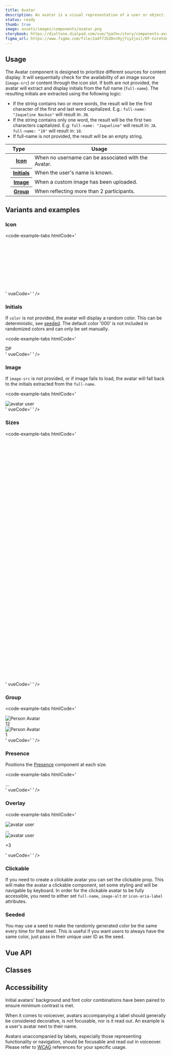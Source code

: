 ```yaml
---
title: Avatar
description: An avatar is a visual representation of a user or object.
status: ready
thumb: true
image: assets/images/components/avatar.png
storybook: https://dialtone.dialpad.com/vue/?path=/story/components-avatar--default
figma_url: https://www.figma.com/file/2adf7JhZOncRyjYiy2joil/DT-Core%3A-Components-7?node-id=8918%3A21289&viewport=137%2C605%2C0.46&t=xHutRjwo1o5zMTgT-11
---
```


<code-well-header>
  <div class="d-d-flex d-ai-center d-flow16">
    <dt-avatar size="lg">
      <template #icon="{ iconSize }">
        <dt-icon-user :size="iconSize" />
      </template>
    </dt-avatar>
    <dt-avatar size="lg" full-name="dp" color="1000" presence="busy" />
    <dt-avatar size="lg" image-src="/assets/images/person.png" image-alt="avatar user" presence="active" />
  </div>
</code-well-header>

<!-- <component-combinator component-name="DtAvatar" /> -->

## Usage

The Avatar component is designed to prioritize different sources for content display. It will sequentially check for the availability of an image source (`image-src`) or content through the icon slot. If both are not provided, the avatar will extract and display initials from the full name (`full-name`). The resulting initials are extracted using the following logic:

* If the string contains two or more words, the result will be the first character of the first and last word capitalized. E.g.:
`full-name: "Jaqueline Nackos"` will result in: `JN`.
* If the string contains only one word, the result will be the first two characters capitalized. E.g:
`full-name: "Jaqueline"` will result in: `JA`.
`full-name: "10"` will result in: `10`.
* If full-name is not provided, the result will be an empty string.

<table class="d-table dialtone-doc-table d-mb16">
    <colgroup>
        <col class="d-w64">
        <col>
        <col>
        <col>
    </colgroup>
    <thead>
        <tr>
            <th colspan="2">Type</th>
            <th>Usage</th>
        </tr>
    </thead>
    <tbody>
        <tr>
            <td>
                <dt-avatar>
                  <template #icon="{ iconSize }">
                    <dt-icon-user :size="iconSize" />
                  </template>
                </dt-avatar>
            </td>
            <th class="d-ta-left"><a class="d-link" href="#icon">Icon</a></th>
            <td>When no username can be associated with the Avatar.</td>
        </tr>
        <tr>
            <td>
                <dt-avatar full-name="DP" color="1600" />
            </td>
            <th class="d-ta-left"><a class="d-link" href="#initials">Initials</a></th>
            <td>When the user's name is known.</td>
        </tr>
        <tr>
            <td>
                <dt-avatar image-alt="user avatar" image-src="/assets/images/person.png" />
            </td>
            <th class="d-ta-left"><a class="d-link" href="#image">Image</a></th>
            <td>When a custom image has been uploaded.</td>
        </tr>
        <tr>
            <td>
                <dt-avatar image-src="/assets/images/person.png" image-alt="person avatar" :group="3" />
            </td>
            <th class="d-ta-left"><a class="d-link" href="#group">Group</a></th>
            <td>When reflecting more than 2 participants.</td>
        </tr>
    </tbody>
</table>

## Variants and examples

### Icon

<code-well-header>
  <dt-avatar>
    <template #icon="{ iconSize }">
      <dt-icon-user :size="iconSize" />
    </template>
  </dt-avatar>
</code-well-header>

<code-example-tabs
htmlCode='
<div class="d-avatar d-avatar--{$size}">
  <div class="d-avatar__canvas">
    <span class="d-avatar__icon">
      <svg>...</svg>
    </span>
  </div>
</div>'
vueCode='
<dt-avatar>
  <template #icon="{ iconSize }">
    <dt-icon-user :size="iconSize" />
  </template>
</dt-avatar>
'
/>

### Initials

If `color` is not provided, the avatar will display a random color. This can be deterministic, see [seeded](#seeded). The default color '000' is not included in randomized colors and can only be set manually.

<code-well-header>
    <dt-stack direction="row" gap="500" class="d-wmx50p d-fw-wrap">
      <dt-avatar v-for="color in colors" :color="color" full-name="DP" />
    </dt-stack>
</code-well-header>

<code-example-tabs
htmlCode='
<div class="d-avatar d-avatar--{$size} d-avatar--{$color}">
  <div class="d-avatar__canvas">
    <span class="d-avatar__initials">DP</span>
  </div>
</div>
'
vueCode='
<!-- colors 000 to 1800 are valid, note 000 is the default grey color. -->
<dt-avatar
  full-name="DP"
  color="100"
/>
'
/>

### Image

If `image-src` is not provided, or if image fails to load, the avatar will fall back to the initials extracted from the `full-name`.

<code-well-header>
  <dt-avatar image-src="/assets/images/person.png" image-alt="avatar user" />
</code-well-header>

<code-example-tabs
htmlCode='
<div class="d-avatar d-avatar--{$size}">
  <div class="d-avatar__canvas">
    <img class="d-avatar__image" src="/path/to/image" alt="avatar user" />
  </div>
</div>
'
vueCode='
<dt-avatar image-src="/assets/images/person.png" image-alt="avatar user" />
'
/>

### Sizes

<code-well-header>
    <div class="d-d-inline-flex d-ai-center d-flow8">
        <dt-avatar v-for="size in sizes" :size="size">
          <template #icon="{ iconSize }">
            <dt-icon-user :size="iconSize" />
          </template>
        </dt-avatar>
    </div>
</code-well-header>

<code-example-tabs
htmlCode='
<div class="d-avatar d-avatar--xs">
  <div class="d-avatar__canvas">
    <svg>...</svg>
  </div>
</div>
<div class="d-avatar d-avatar--sm">
  <div class="d-avatar__canvas">
    <svg>...</svg>
  </div>
</div>
<div class="d-avatar d-avatar--md">
  <div class="d-avatar__canvas">
    <svg>...</svg>
  </div>
</div>
<div class="d-avatar d-avatar--lg">
  <div class="d-avatar__canvas">
    <svg>...</svg>
  </div>
</div>
<div class="d-avatar d-avatar--xl">
  <div class="d-avatar__canvas">
    <svg>...</svg>
  </div>
</div>
'
vueCode='
<dt-avatar size="xs">
  <template #icon="{ iconSize }">
    <dt-icon-user :size="iconSize" />
  </template>
</dt-avatar>
<dt-avatar size="sm" icon-name="user">
  <template #icon="{ iconSize }">
    <dt-icon-user :size="iconSize" />
  </template>
</dt-avatar>
<dt-avatar size="md" icon-name="user">
  <template #icon="{ iconSize }">
    <dt-icon-user :size="iconSize" />
  </template>
</dt-avatar>
<dt-avatar size="lg" icon-name="user">
  <template #icon="{ iconSize }">
    <dt-icon-user :size="iconSize" />
  </template>
</dt-avatar>
<dt-avatar size="xl" icon-name="user">
  <template #icon="{ iconSize }">
    <dt-icon-user :size="iconSize" />
  </template>
</dt-avatar>
'
/>

### Group

<code-well-header>
    <div class="d-d-inline-flex d-ai-center d-flow8">
        <dt-avatar :group="11" image-src="/assets/images/person.png" image-alt="Person Avatar" />
        <dt-avatar :group="3" image-src="/assets/images/person.png" image-alt="Person Avatar" />
    </div>
</code-well-header>

<code-example-tabs
htmlCode='
<div class="d-avatar d-avatar--group">
  <div class="d-avatar__canvas">
    <img class="d-avatar__image" src="/assets/images/person.png" alt="Person Avatar"/>
  </div>
  <span class="d-avatar__count"><span class="d-avatar__count-number">12</span></span>
</div>
<div class="d-avatar d-avatar--group">
  <div class="d-avatar__canvas">
    <img class="d-avatar__image" src="/assets/images/person.png" alt="Person Avatar"/>
  </div>
  <span class="d-avatar__count"><span class="d-avatar__count-number">1</span></span>
</div>
'
vueCode='
<dt-avatar :group="11" image-src="/assets/images/person.png" image-alt="Person Avatar" />
<dt-avatar :group="3" image-src="/assets/images/person.png" image-alt="Person Avatar" />
'
/>

### Presence

Positions the [Presence](components/presence.html) component at each size.

<code-well-header>
    <div class="d-d-inline-flex d-ai-center d-flow8">
        <dt-avatar size="xs" presence="active" image-src="/assets/images/person.png" image-alt="Person Avatar" />
        <dt-avatar size="sm" presence="away" image-src="/assets/images/person.png" image-alt="Person Avatar" />
        <dt-avatar size="md" presence="busy" image-src="/assets/images/person.png" image-alt="Person Avatar" />
        <dt-avatar size="lg" presence="offline" image-src="/assets/images/person.png" image-alt="Person Avatar" />
        <dt-avatar size="xl" image-src="/assets/images/person.png" image-alt="Person Avatar" />
    </div>
    <div class="d-d-inline-flex d-ai-center d-flow8">
        <dt-avatar size="xs" presence="active" color="1200" />
        <dt-avatar size="sm" presence="away" color="500" full-name="W" />
        <dt-avatar size="md" presence="busy" color="800" full-name="FR" />
        <dt-avatar size="lg" presence="offline" color="1200" full-name="JH" />
        <dt-avatar size="xl" color="1500" full-name="AE" />
    </div>
</code-well-header>

<code-example-tabs
htmlCode='
<div class="d-avatar d-avatar--{$size)">
  <div class="d-avatar__canvas">
    ...
  </div>
  <div class="d-avatar__presence">
    <div class="d-presence d-avatar__presence d-avatar__presence--md"><!---->
      <div class="d-presence__inner d-presence__inner--{$status}" />
    </div>
  </div>
</div>
'
vueCode='
<dt-avatar size="xs" presence="active" image-src="/assets/images/person.png" image-alt="Person Avatar" />
<dt-avatar size="sm" presence="away" image-src="/assets/images/person.png" image-alt="Person Avatar" />
<dt-avatar size="md" presence="busy" image-src="/assets/images/person.png" image-alt="Person Avatar" />
<dt-avatar size="lg" presence="offline" image-src="/assets/images/person.png" image-alt="Person Avatar" />
<dt-avatar size="xl" image-src="/assets/images/person.png" image-alt="Person Avatar" />
<dt-avatar size="xs" presence="active" color="1200" />
<dt-avatar size="sm" presence="away" color="500" full-name="W" />
<dt-avatar size="md" presence="busy" color="800" full-name="FR" />
<dt-avatar size="lg" presence="offline" color="1200" full-name="JH" />
<dt-avatar size="xl" color="1500" full-name="AE" />
'
/>

### Overlay

<code-well-header>
  <div class="d-d-flex d-ai-center d-flow16">
    <dt-avatar size="lg" image-src="/assets/images/person.png" image-alt="avatar user">
      <template #overlayIcon>
        <dt-icon-hear />
      </template>
    </dt-avatar>
    <dt-avatar size="lg" image-src="/assets/images/person.png" image-alt="avatar user" overlay-text="+3" />
  </div>
</code-well-header>

<code-example-tabs
htmlCode='
<div class="d-avatar d-avatar--lg">
  <div class="d-avatar__canvas">
    <img class="d-avatar__image" src="/path/to/image" alt="avatar user" />
  </div>
  <div class="d-avatar__overlay">...</div>
</div>
<div class="d-avatar d-avatar--lg">
  <div class="d-avatar__canvas">
    <img class="d-avatar__image" src="/path/to/image" alt="avatar user" />
  </div>
  <div class="d-avatar__overlay">
    <p class="d-avatar__overlay-text">+3</p>
  </div>
</div>'
vueCode='
<dt-avatar size="lg" image-src="/assets/images/person.png" image-alt="avatar user">
  <template #overlayIcon>
    <dt-icon-hear />
  </template>
</dt-avatar>
<dt-avatar size="lg" image-src="/assets/images/person.png" image-alt="avatar user" overlay-text="+3" />
'
/>

### Clickable

If you need to create a clickable avatar you can set the clickable prop. This will make the avatar a clickable component, set some styling and will be navigable by keyboard. In order for the clickable avatar to be fully accessible, you need to either set `full-name`, `image-alt` or `icon-aria-label` attributes.

<code-well-header>
  <div class="d-d-flex d-ai-center d-flow16">
    <dt-avatar clickable icon-aria-label="user" ref="example-clickable">
      <template #icon="{ iconSize }">
        <dt-icon-user :size="iconSize" />
      </template>
    </dt-avatar>
  </div>
</code-well-header>

<code-example-tabs
:htmlCode="() => $refs['example-clickable']"
vueCode='
<dt-avatar clickable icon-aria-label="user">
  <template #icon="{ iconSize }">
    <dt-icon-user :size="iconSize" />
  </template>
</dt-avatar>
'
/>

### Seeded

You may use a seed to make the randomly generated color be the same every time for that seed. This is useful if you want users to always have the same color, just pass in their unique user ID as the seed.

<code-well-header>
  <div class="d-d-flex d-ai-center d-flow16">
    <dt-avatar full-name="Jaqueline Nackos" seed="X5G3D7D3DS3WL7" ref="example-seeded" />
  </div>
</code-well-header>

<code-example-tabs
:htmlCode="() => $refs['example-seeded']"
vueCode='
<dt-avatar full-name="Jaqueline Nackos" seed="X5G3D7D3DS3WL7" />
'
/>

## Vue API

<component-vue-api component-name="avatar" />

## Classes

<component-class-table component-name="avatar"></component-class-table>

## Accessibility

Initial avatars' background and font color combinations have been paired to ensure minimum contrast is met.

When it comes to voiceover, avatars accompanying a label should generally be considered decorative,
is not focusable, nor is it read out. An example is a user's avatar next to their name.

Avatars unaccompanied by labels, especially those representing functionality or navigation, should be focusable and
read out in voiceover. Please refer
to [WCAG](https://www.w3.org/WAI/tutorials/images/decorative) references for
your specific usage.

<script setup>
import { DtIconUser, DtIconHear } from '@dialpad/dialtone-icons/vue3';

const colors = ['100', '200', '300', '400', '500', '600', '700', '800', '900', '1000', '1100', '1200', '1300', '1400', '1500', '1600', '1700', '1800'];
const sizes = ['xs', 'sm', 'md', 'lg', 'xl'];
</script>
